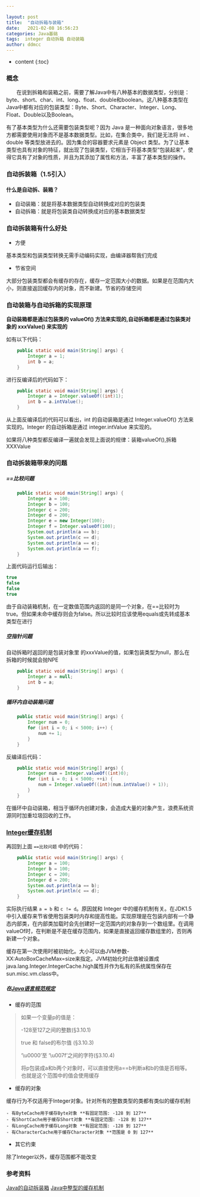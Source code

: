 ```yaml
---

layout: post
title:  "自动拆箱与装箱"
date:   2021-02-08 16:56:23
categories: Java基础
tags:  integer 自动拆箱 自动装箱
author: ddmcc
---
```


* content
{:toc}


### **概念**

       在说到拆箱和装箱之前，需要了解Java中有八种基本的数据类型，分别是：byte、short、char、int、long、float、double和boolean。这八种基本类型在Java中都有对应的包装类型：Byte、Short、Character、Integer、Long、Float、Double以及Boolean。




有了基本类型为什么还需要包装类型呢？因为 Java 是一种面向对象语言，很多地方都需要使用对象而不是基本数据类型。比如，在集合类中，我们是无法将 int 、double 等类型放进去的。因为集合的容器要求元素是 Object 类型。为了让基本类型也具有对象的特征，就出现了包装类型，它相当于将基本类型“包装起来”，使得它具有了对象的性质，并且为其添加了属性和方法，丰富了基本类型的操作。
 
### **自动拆装箱（1.5引入）**

#### **什么是自动拆、装箱？**

- 自动装箱：就是将基本数据类型自动转换成对应的包装类
- 自动拆箱：就是将包装类自动转换成对应的基本数据类型


### **自动拆装箱有什么好处**

- 方便

基本类型和包装类型转换无需手动编码实现，由编译器帮我们完成

- 节省空间

大部分包装类型都会有缓存的存在，缓存一定范围大小的数据。如果是在范围内大小，则直接返回缓存内的对象，而不新建。节省的存储空间


### **自动装箱与自动拆箱的实现原理**

**自动装箱都是通过包装类的 valueOf() 方法来实现的,自动拆箱都是通过包装类对象的 xxxValue() 来实现的**

如有以下代码：

```java
    public static void main(String[] args) {
        Integer a = 1;
        int b = a;
    }
```

进行反编译后的代码如下：

```java
    public static void main(String[] args) {
        Integer a = Integer.valueOf((int)1);
        int b = a.intValue();
    }
```

从上面反编译后的代码可以看出，int 的自动装箱是通过 Integer.valueOf() 方法来实现的。Integer 的自动拆箱是通过 integer.intValue 来实现的。

如果将八种类型都反编译一遍就会发现上面说的规律：装箱valueOf(),拆箱XXXValue



### **自动拆装箱带来的问题**


##### **==比较问题**

```java
    public static void main(String[] args) {
        Integer a = 100;
        Integer b = 100;
        Integer c = 200;
        Integer d = 200;
        Integer e = new Integer(100);
        Integer f = Integer.valueOf(100);
        System.out.println(a == b);
        System.out.println(c == d);
        System.out.println(a == e);
        System.out.println(a == f);
    }
```

上面代码运行后输出：
```java
true
false
false
true
```


由于自动装箱机制，在一定数值范围内返回的是同一个对象，在==比较时为true。但如果未命中缓存则会为false。所以比较时应该使用equals或先转成基本类型在进行


##### **空指针问题**

自动拆箱时返回的是包装对象里 的xxxValue的值，如果包装类型为null，那么在拆箱的时候就会抛NPE

```java
    public static void main(String[] args) {
        Integer a = null;
        int b = a;
    }
```


##### **循环内自动装箱问题**

```java
    public static void main(String[] args) {
        Integer num = 0;
        for (int i = 0; i < 5000; i++) {
            num += 1;
        }
    }
```

反编译后代码：

```java
    public static void main(String[] args) {
        Integer num = Integer.valueOf((int)0);
        for (int i = 0; i < 5000; ++i) {
            num = Integer.valueOf((int)(num.intValue() + 1));
        }
    }
```


在循环中自动装箱，相当于循环内创建对象，会造成大量的对象产生，浪费系统资源同时加重垃圾回收的工作。


### **[Integer缓存机制](http://www.hollischuang.com/archives/1174)**

再回到上面 `==比较问题` 中的代码：

```java
    public static void main(String[] args) {
        Integer a = 100;
        Integer b = 100;
        Integer c = 200;
        Integer d = 200;
        System.out.println(a == b);
        System.out.println(c == d);
    }
```

实际执行结果 `a = b` 和 `c != d`。原因就和 Integer 中的缓存机制有关。在JDK1.5中引入缓存来节省使用包装类时内存和提高性能。实现原理是在包装内部有一个静态内部类，在内部类加载时会先创建好一定范围内的对象存到一个数组里。在调用valueOf时，在判断是不是在缓存范围内，如果是直接返回缓存数组里的，否则再新建一个对象。

缓存在第一次使用时被初始化。大小可以由JVM参数-XX:AutoBoxCacheMax=size来指定。JVM初始化时此值被设置成java.lang.Integer.IntegerCache.high属性并作为私有的系统属性保存在sun.misc.vm.class中。


##### **在[Java语言规范规定](https://docs.oracle.com/javase/specs/jls/se8/html/jls-5.html#jls-5.1.7)**

* 缓存的范围

>如果一个变量p的值是：
> 
>-128至127之间的整数(§3.10.1)
>
>true 和 false的布尔值 (§3.10.3)
>
>‘\u0000’至 ‘\u007f’之间的字符(§3.10.4)
>  
>将p包装成a和b两个对象时，可以直接使用a==b判断a和b的值是否相等。也就是这个范围中的值会使用缓存


* 缓存的对象

缓存行为不仅适用于Integer对象。针对所有的整数类型的类都有类似的缓存机制

    - 有ByteCache用于缓存Byte对象 **有固定范围: -128 到 127**
    - 有ShortCache用于缓存Short对象 **有固定范围: -128 到 127**
    - 有LongCache用于缓存Long对象 **有固定范围: -128 到 127**
    - 有CharacterCache用于缓存Character对象 **范围是 0 到 127**

* 其它约束

除了Integer以外，缓存范围都不能改变


### **参考资料**

[Java的自动拆装箱](https://www.jianshu.com/p/cc9312104876)
[Java中整型的缓存机制](http://www.hollischuang.com/archives/1174)